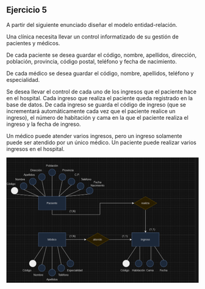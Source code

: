 ## Ejercicio 5

A partir del siguiente enunciado diseñar el modelo entidad-relación.

Una clínica necesita llevar un control informatizado de su gestión de pacientes y médicos.

De cada paciente se desea guardar el código, nombre, apellidos, dirección, población, provincia, código postal, teléfono y fecha de nacimiento.

De cada médico se desea guardar el código, nombre, apellidos, teléfono y especialidad.

Se desea llevar el control de cada uno de los ingresos que el paciente hace en el hospital. Cada ingreso que realiza el paciente queda registrado en la base de datos. De cada ingreso se guarda el código de ingreso (que se incrementará automáticamente cada vez que el paciente realice un ingreso), el número de habitación y cama en la que el paciente realiza el ingreso y la fecha de ingreso.

Un médico puede atender varios ingresos, pero un ingreso solamente puede ser atendido por un único médico. Un paciente puede realizar varios ingresos en el hospital.

![clinica](image.png)